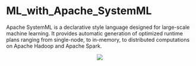 # ML_with_Apache_SystemML
Apache SystemML is a declarative style language designed for large-scale machine learning. It provides automatic generation of optimized runtime plans ranging from single-node, to in-memory, to distributed computations on Apache Hadoop and Apache Spark.


<p align="center"><img src="https://systemml.apache.org/assets/img/diagramAnim-v4.gif" /></p>

